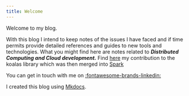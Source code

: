 ```yaml
---
title: Welcome
---
```


Welcome to my blog.

With this blog I intend to keep notes of the issues I have faced and if time permits provide detailed references and guides to new tools and technologies. 
What you might find here are notes related to ***Distributed Computing and Cloud development.***  Find [here](https://github.com/databricks/koalas/pull/1622) my contribution to the koalas library which was then merged into [Spark](https://github.com/apache/spark/pull/32036)

You can get in touch with me on 
[:fontawesome-brands-linkedin:](https://linkedin.com/in/jijo.s.george)

I created this blog using [Mkdocs](http://mkdocs.org).
